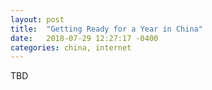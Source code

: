 ```yaml
---
layout: post
title:  "Getting Ready for a Year in China"
date:   2018-07-29 12:27:17 -0400
categories: china, internet
---
```


TBD
